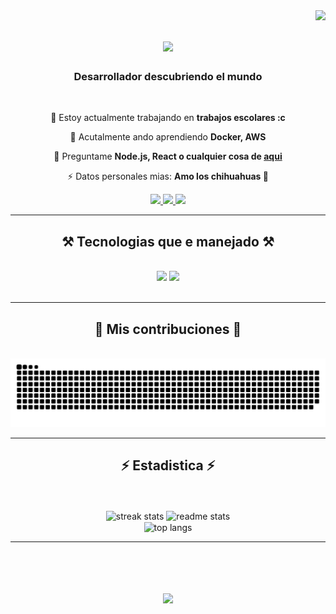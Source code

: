 <img align="right" src="https://visitor-badge.laobi.icu/badge?page_id=lupi5440.lupi5440" />

<h1 align="center">
    <img src="https://readme-typing-svg.herokuapp.com/?font=Righteous&size=35&center=true&vCenter=true&width=500&height=70&duration=4000&lines=Hola+mundo!+👋;+Soy+Juan+Angel!;" />
</h1>

<h3 align="center">Desarrollador descubriendo el mundo</h3>

<br/>

<div align="center">
 
 🔭 Estoy actualmente trabajando en **trabajos escolares :c**
 
 🌱 Acutalmente ando aprendiendo **Docker, AWS**

💬 Preguntame **Node.js, React o cualquier cosa de [aqui](https://github.com/lupi5440/lupi5440/issues)**

⚡ Datos personales mias:  **Amo los chihuahuas 🐶**

 </div>
 
<div align="center"> 
  <a href="mailto:ghost_fire_heart@hotmail.com">
    <img src="https://img.shields.io/badge/Gmail-333333?style=for-the-badge&logo=gmail&logoColor=red" />
  </a>
  <a href="https://www.linkedin.com/in/juan-angel-serrano-carre%C3%B1o-35664b255/" target="_blank">
    <img src="https://img.shields.io/badge/LinkedIn-0077B5?style=for-the-badge&logo=linkedin&logoColor=white" target="_blank" />
  </a>
  <a href="https://github.com/lupi5440" target="_blank">
     <img src="https://img.shields.io/badge/Portfolio-FF5722?style=for-the-badge&logo=todoist&logoColor=white" target="_blank" /> <!-- sqlite, safari, google-chrome are other good icon options -->
  </a>
</div>
 <hr/>
 
<h2 align="center">⚒️ Tecnologias que e manejado ⚒️</h2>

<br/>
<div align="center">
    <img src="https://skillicons.dev/icons?i=react,bootstrap,html,css,vscode,github,git" />
    <img src="https://skillicons.dev/icons?i=nodejs,python,javascript,typescript,express,mongodb,c,java,nextjs,mysql" /><br>
</div>

<br/>

<hr/>
<div align="center">
  <h2>🐍 Mis contribuciones 🐍</h2>
  <br>
  <img alt="snake eating my contributions" src="https://raw.githubusercontent.com/lupi5440/lupi5440/output/github-contribution-grid-snake.svg" />
  <br/>
</div>
<hr/>

<h2 align="center">⚡ Estadistica ⚡</h2>
<br><br>
<div align=center>
  <img width=390 src="https://streak-stats.demolab.com?user=lupi5440&theme=merko" alt="streak stats"/>
  <img width=390 src="https://github-readme-stats-ivory-sigma-57.vercel.app/api?username=lupi5440&count_private=true&show_icons=true&theme=react&rank_icon=github&border_radius=10" alt="readme stats" />
  <br/>
  <img width=325 align="center" src="https://github-readme-stats-ivory-sigma-57.vercel.app/api/top-langs/?username=lupi5440" alt="top langs" />
</div>

<hr/>
<br/>

<h1 align="center">
    <img src="https://readme-typing-svg.herokuapp.com/?font=Righteous&size=35&center=true&vCenter=true&width=500&height=70&duration=4000&lines=Hasta+luego!+👋;+hasta+la+proxima+mundo!;" />
</h1>
